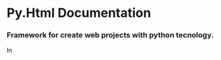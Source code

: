 # Py.Html Documentation 
### Framework for create web projects with python tecnology.

In
<!--stackedit_data:
eyJoaXN0b3J5IjpbLTE3OTYyMjY3NTBdfQ==
-->